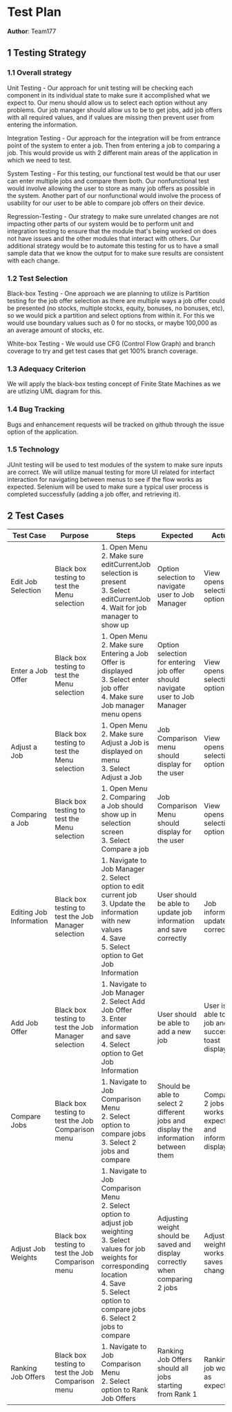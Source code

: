 # Test Plan

**Author**: Team177

## 1 Testing Strategy

### 1.1 Overall strategy


Unit Testing - Our approach for unit testing will be checking each component in its individual state to make sure it accomplished what we expect to.  Our menu should allow us to select each option without any problems.  Our job manager should allow us to be to get jobs, add job offers with all required values, and if values are missing then prevent user from entering the information.

Integration Testing - Our approach for the integration will be from entrance point of the system to enter a job.  Then from entering a job to comparing a job.  This would provide us with 2 different main areas of the application in which we need to test.

System Testing - For this testing, our functional test would be that our user can enter multiple jobs and compare them both.  Our nonfunctional test would involve allowing the user to store as many job offers as possible in the system.  Another part of our nonfunctional would involve the process of usability for our user to be able to compare job offers on their device.

Regression-Testing - Our strategy to make sure unrelated changes are not impacting other parts of our system would be to perform unit and integration testing to ensure that the module that's being worked on does not have issues and the other modules that interact with others.  Our additional strategy would be to automate this testing for us to have a small sample data that we know the output for to make sure results are consistent with each change.


### 1.2 Test Selection

Black-box Testing - One approach we are planning to utilize is Partition testing for the job offer selection as there are multiple ways a job offer could be presented (no stocks, multiple stocks, equity, bonuses, no bonuses, etc), so we would pick a partition and select options from within it.  For this we would use boundary values such as 0 for no stocks, or maybe 100,000 as an average amount of stocks, etc.

White-box Testing - We would use CFG (Control Flow Graph) and branch coverage to try and get test cases that get 100% branch coverage.


### 1.3 Adequacy Criterion

We will apply the black-box testing concept of Finite State Machines as we are utlizing UML diagram for this.


### 1.4 Bug Tracking

Bugs and enhancement requests will be tracked on github through the issue option of the application.


### 1.5 Technology


JUnit testing will be used to test modules of the system to make sure inputs are correct.  We will utilize manual testing for more UI related for interfact interaction for navigating between menus to see if the flow works as expected.  Selenium will be used to make sure a typical user process is completed successfully (adding a job offer, and retrieving it).

## 2 Test Cases


| 	Test Case	         |                        Purpose                       |	Steps	                                                                                                                                                                                                                                        | Expected                                                                           | Actual 				 		  	   | Pass/Fail | Optional 	     |
| 	----	                 | ----                                                 |	----                                                                                                                                                                                                                                            | ----                                                                               | ----   				 		  	   | ----      | ----     	     |
| 	Edit Job Selection	 | Black box testing to test the Menu selection         |	1. Open Menu <br /> 2. Make sure editCurrentJob selection is present <br /> 3. Select editCurrentJob <br /> 4. Wait for job manager to show up                                                                                                  | Option selection to navigate user to Job Manager                                   | View opens after selection option 		  	   | PASS      | ------   	     |
| 	Enter a Job Offer	 | Black box testing to test the Menu selection         |	1. Open Menu <br /> 2. Make sure Entering a Job Offer is displayed <br /> 3. Select enter job offer <br /> 4. Make sure Job manager menu opens	                                                                                                | Option selection for entering job offer should navigate user to Job Manager        | View opens after selection option 		  	   | PASS      | ------   	     |
| 	Adjust a Job	         | Black box testing to test the Menu selection         |	1. Open Menu <br /> 2. Make sure Adjust a Job is displayed on menu <br /> 3. Select Adjust a Job	                                                                                                                                        | Job Comparison menu should display for the user                                    | View opens after selection option 		  	   | PASS      | ------   	     |
| 	Comparing a Job	         | Black box testing to test the Menu selection         |	1. Open Menu <br /> 2. Comparing a Job should show up in selection screen <br /> 3. Select Compare a job	                                                                                                                                | Job Comparison Menu should display for the user                                    | View opens after selection option 		  	   | PASS      | ------   	     |
| 	Editing Job Information	 | Black box testing to test the Job Manager selection  |	1. Navigate to Job Manager <br /> 2. Select option to edit current job <br /> 3. Update the information with new values <br /> 4. Save <br /> 5. Select option to Get Job Information	                                                        | User should be able to update job information and save correctly                   | Job information updates correctly 		  	   | PASS      | ------   	     |
| 	Add Job Offer	         | Black box testing to test the Job Manager selection  |	1. Navigate to Job Manager <br /> 2. Select Add Job Offer <br /> 3. Enter information and save <br /> 4. Select option to Get Job Information	                                                                                                | User should be able to add a new job                                               | User is able to add job and success toast displays 	   | PASS      | ------   	     |
| 	Compare Jobs	         | Black box testing to test the Job Comparison menu    |	1. Navigate to Job Comparison Menu <br /> 2. Select option to compare jobs <br /> 3. Select 2 jobs and compare	                                                                                                                                | Should be able to select 2 different jobs and display the information between them | Comparing 2 jobs works as expected and information displays | PASS      | ------   	     |
| 	Adjust Job Weights	 | Black box testing to test the Job Comparison menu    |	1. Navigate to Job Comparison Menu <br /> 2. Select option to adjust job weighting <br /> 3. Select values for job weights for corresponding location <br /> 4. Save <br /> 5. Select option to compare jobs <br /> 6. Select 2 jobs to compare	| Adjusting weight should be saved and display correctly when comparing 2 jobs       | Adjust weight works and saves changes 			   | PASS      | ------   	     |
| 	Ranking Job Offers	 | Black box testing to test the Job Comparison menu    |	1. Navigate to Job Comparison Menu <br /> 2. Select option to Rank Job Offers	                                                                                                                                                                | Ranking Job Offers should all jobs starting from Rank 1                            | Ranking job works as expected 				   | PASS      | ------   	     |
               
